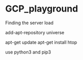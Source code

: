 # GCP_playground

Finding the server load<br/>

add-apt-repository universe

apt-get update
apt-get install htop

use python3 and pip3
